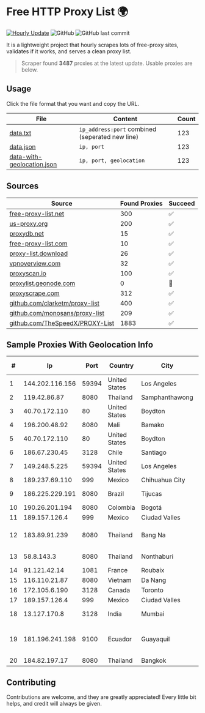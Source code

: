 
# Free HTTP Proxy List 🌍

[![Hourly Update](https://github.com/mertguvencli/http-proxy-list/actions/workflows/main.yml/badge.svg?branch=main)](https://github.com/mertguvencli/http-proxy-list/actions/workflows/main.yml)
![GitHub](https://img.shields.io/github/license/mertguvencli/http-proxy-list)
![GitHub last commit](https://img.shields.io/github/last-commit/mertguvencli/http-proxy-list)

It is a lightweight project that hourly scrapes lots of free-proxy sites, validates if it works, and serves a clean proxy list.


> Scraper found **3487** proxies at the latest update. Usable proxies are below.

## Usage

Click the file format that you want and copy the URL.


|File|Content|Count|
|----|-------|-----|
|[data.txt](https://raw.githubusercontent.com/mertguvencli/http-proxy-list/main/proxy-list/data.txt)|`ip_address:port` combined (seperated new line)|123|
|[data.json](https://raw.githubusercontent.com/mertguvencli/http-proxy-list/main/proxy-list/data.json)|`ip, port`|123|
|[data-with-geolocation.json](https://raw.githubusercontent.com/mertguvencli/http-proxy-list/main/proxy-list/data-with-geolocation.json)|`ip, port, geolocation`|123|

## Sources

|Source|Found Proxies|Succeed|
|------|-------------|-------|
|[free-proxy-list.net](https://free-proxy-list.net)|300|✅|
|[us-proxy.org](https://www.us-proxy.org)|200|✅|
|[proxydb.net](http://proxydb.net)|15|✅|
|[free-proxy-list.com](https://free-proxy-list.com/?page=&port=&type%5B%5D=http&type%5B%5D=https&up_time=0&search=Search)|10|✅|
|[proxy-list.download](https://www.proxy-list.download/HTTP)|26|✅|
|[vpnoverview.com](https://vpnoverview.com/privacy/anonymous-browsing/free-proxy-servers)|32|✅|
|[proxyscan.io](https://www.proxyscan.io)|100|✅|
|[proxylist.geonode.com](https://proxylist.geonode.com/api/proxy-list?limit=300&page=1&sort_by=lastChecked&sort_type=desc&protocols=http,https)|0|🚫|
|[proxyscrape.com](https://api.proxyscrape.com/v2/?request=displayproxies&protocol=http&timeout=10000&country=all&ssl=all&anonymity=all)|312|✅|
|[github.com/clarketm/proxy-list](https://raw.githubusercontent.com/clarketm/proxy-list/master/proxy-list-raw.txt)|400|✅|
|[github.com/monosans/proxy-list](https://raw.githubusercontent.com/monosans/proxy-list/main/proxies/http.txt)|209|✅|
|[github.com/TheSpeedX/PROXY-List](https://raw.githubusercontent.com/TheSpeedX/PROXY-List/master/http.txt)|1883|✅|


## Sample Proxies With Geolocation Info

|#|Ip|Port|Country|City|Internet Service Provider|
|-|--|----|-------|----|-------------------------|
|1|144.202.116.156|59394|United States|Los Angeles|The Constant Company|
|2|119.42.86.87|8080|Thailand|Samphanthawong|CAT-BB|
|3|40.70.172.110|80|United States|Boydton|Microsoft Corporation|
|4|196.200.48.92|8080|Mali|Bamako|Afribone Mali SA|
|5|40.70.172.110|80|United States|Boydton|Microsoft Corporation|
|6|186.67.230.45|3128|Chile|Santiago|Entel Chile S.A.|
|7|149.248.5.225|59394|United States|Los Angeles|The Constant Company|
|8|189.237.69.110|999|Mexico|Chihuahua City|Uninet S.A. de C.V.|
|9|186.225.229.191|8080|Brazil|Tijucas|Unetvale Servicos e Equipamentos LTDA|
|10|190.26.201.194|8080|Colombia|Bogotá|ETB - Colombia|
|11|189.157.126.4|999|Mexico|Ciudad Valles|Uninet S.A. de C.V|
|12|183.89.91.239|8080|Thailand|Bang Na|Triple T Broadband Public Company Limited|
|13|58.8.143.3|8080|Thailand|Nonthaburi|True Internet Corporation CO. Ltd.|
|14|91.121.42.14|1081|France|Roubaix|OVH SAS|
|15|116.110.21.87|8080|Vietnam|Da Nang|Viettel Corporation|
|16|172.105.6.190|3128|Canada|Toronto|Linode, LLC|
|17|189.157.126.4|999|Mexico|Ciudad Valles|Uninet S.A. de C.V|
|18|13.127.170.8|3128|India|Mumbai|Amazon Technologies Inc.|
|19|181.196.241.198|9100|Ecuador|Guayaquil|Corporacion Nacional De Telecomunicaciones - CNT EP|
|20|184.82.197.17|8080|Thailand|Bangkok|AIS-Fibre|



## Contributing

Contributions are welcome, and they are greatly appreciated! Every
little bit helps, and credit will always be given.

